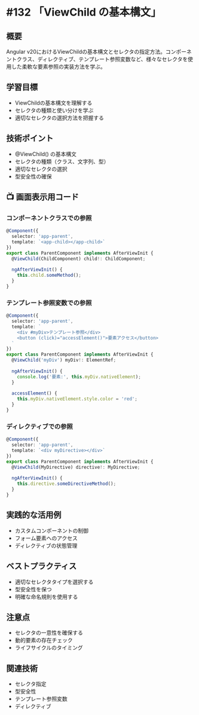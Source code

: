 # #132 「ViewChild の基本構文」

## 概要
Angular v20におけるViewChildの基本構文とセレクタの指定方法。コンポーネントクラス、ディレクティブ、テンプレート参照変数など、様々なセレクタを使用した柔軟な要素参照の実装方法を学ぶ。

## 学習目標
- ViewChildの基本構文を理解する
- セレクタの種類と使い分けを学ぶ
- 適切なセレクタの選択方法を把握する

## 技術ポイント
- @ViewChild() の基本構文
- セレクタの種類（クラス、文字列、型）
- 適切なセレクタの選択
- 型安全性の確保

## 📺 画面表示用コード

### コンポーネントクラスでの参照
```typescript
@Component({
  selector: 'app-parent',
  template: `<app-child></app-child>`
})
export class ParentComponent implements AfterViewInit {
  @ViewChild(ChildComponent) child!: ChildComponent;
  
  ngAfterViewInit() {
    this.child.someMethod();
  }
}
```

### テンプレート参照変数での参照
```typescript
@Component({
  selector: 'app-parent',
  template: `
    <div #myDiv>テンプレート参照</div>
    <button (click)="accessElement()">要素アクセス</button>
  `
})
export class ParentComponent implements AfterViewInit {
  @ViewChild('myDiv') myDiv!: ElementRef;
  
  ngAfterViewInit() {
    console.log('要素:', this.myDiv.nativeElement);
  }
  
  accessElement() {
    this.myDiv.nativeElement.style.color = 'red';
  }
}
```

### ディレクティブでの参照
```typescript
@Component({
  selector: 'app-parent',
  template: `<div myDirective></div>`
})
export class ParentComponent implements AfterViewInit {
  @ViewChild(MyDirective) directive!: MyDirective;
  
  ngAfterViewInit() {
    this.directive.someDirectiveMethod();
  }
}
```

## 実践的な活用例
- カスタムコンポーネントの制御
- フォーム要素へのアクセス
- ディレクティブの状態管理

## ベストプラクティス
- 適切なセレクタタイプを選択する
- 型安全性を保つ
- 明確な命名規則を使用する

## 注意点
- セレクタの一意性を確保する
- 動的要素の存在チェック
- ライフサイクルのタイミング

## 関連技術
- セレクタ指定
- 型安全性
- テンプレート参照変数
- ディレクティブ
